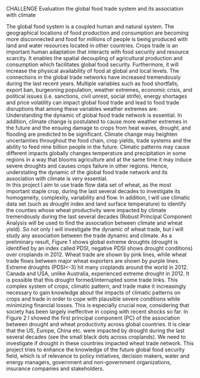 
CHALLENGE
Evaluation the global food trade system and its association with climate 


The global food system is a coupled human and natural system. The geographical locations of food production and consumption are becoming more disconnected and food for millions of people is being produced with land and water resources located in other countries.  Crops trade is an important human adaptation that interacts with food security and resource scarcity. It enables the spatial decoupling of agricultural production and consumption which facilitates global food security. Furthermore, it will increase the physical availability of food at global and local levels. The connections in the global trade networks have increased tremendously during the last recent years. Multiple variables such as food shortfalls, export ban, burgeoning population, weather extremes, economic crisis, and political issues (i.e. sanctions, civil unrest, social strife), energy shortages and price volatility can impact global food trade and lead to food trade disruptions that among these variables weather extremes are. Understanding the dynamic of global food trade network is essential. In addition, climate change is postulated to cause more weather extremes in the future and the ensuing damage to crops from heat waves, drought, and flooding are predicted to be significant.  Climate change may heighten uncertainties throughout the food chain, crop yields, trade systems and the ability to feed nine billion people in the future. Climatic patterns may cause different impacts globally changes temperature and precipitation in some regions in a way that blooms agriculture and at the same time it may induce severe droughts and causes crops failure in other regions. Hence, understating the dynamic of the global food trade network and its association with climate is very essential.  
In this project I aim to use trade flow data set of wheat, as the most important staple crop, during the last several decades to investigate its homogeneity, complexity, variability and flow. In addition, I will use climatic data set (such as drought index and land surface temperature) to identify the counties whose wheat productivity were impacted by climate tremendously during the last several decades (Robust Principal Component Analysis will be used to find the association between climate and wheat yield).  So not only I will investigate the dynamic of wheat trade, but I will study any association between the trade dynamic and climate. 
As a preliminary result, Figure 1 shows global extreme droughts (drought is identified by an index called PDSI, negative PDSI shows drought conditions) over croplands in 2012.  Wheat trade are shown by pink lines, while wheat trade flows between major wheat exporters are shown by purple lines. Extreme droughts (PDSI<-3) hit many croplands around the world in 2012. Canada and USA, unlike Australia, experienced extreme drought in 2012. It is possible that this drought formed/interrupted some trade links. This complex system of crops, climatic pattern, and trade make it increasingly necessary to gain knowledge about the impacts of climatic patterns on crops and trade in order to cope with plausible severe conditions while minimizing financial losses. This is especially crucial now, considering that society has been largely ineffective in coping with recent shocks so far. 
In Figure 2 I showed the first principal component (PC) of the association between drought and wheat productivity across global countries. It is clear that the US, Europe, China etc. were impacted by drought during the last several decades (see the small black dots across croplands). We need to investigate if drought in these countries impacted wheat trade network. This project tries to enhance the knowledge of the future global food security field, which is of relevance to policy initiatives, decision makers, water and energy managers, government and non-government organizations, insurance companies and stakeholders.
